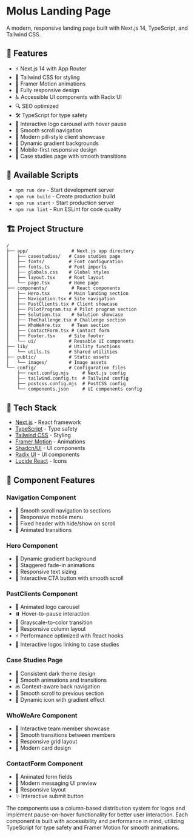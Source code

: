 # Molus Landing Page

A modern, responsive landing page built with Next.js 14, TypeScript, and Tailwind CSS.

## 🚀 Features

- ⚡️ Next.js 14 with App Router
- 🎨 Tailwind CSS for styling
- 💫 Framer Motion animations
- 📱 Fully responsive design
- ♿️ Accessible UI components with Radix UI
- 🔍 SEO optimized
- 🛠 TypeScript for type safety
- 🔄 Interactive logo carousel with hover pause
- 🎯 Smooth scroll navigation
- 🌟 Modern pill-style client showcase
- 🎨 Dynamic gradient backgrounds
- 📱 Mobile-first responsive design
- 📖 Case studies page with smooth transitions

## 📝 Available Scripts

- `npm run dev` - Start development server
- `npm run build` - Create production build
- `npm run start` - Start production server
- `npm run lint` - Run ESLint for code quality

## 🏗️ Project Structure

```
/
├── app/                # Next.js app directory
│   ├── casestudies/   # Case studies page
│   ├── fonts/         # Font configuration
│   ├── fonts.ts       # Font imports
│   ├── globals.css    # Global styles
│   ├── layout.tsx     # Root layout
│   └── page.tsx       # Home page
├── components/         # React components
│   ├── Hero.tsx       # Main landing section
│   ├── Navigation.tsx # Site navigation
│   ├── PastClients.tsx # Client showcase
│   ├── PilotProgram.tsx # Pilot program section
│   ├── Solution.tsx    # Solution showcase
│   ├── TheChallenge.tsx # Challenge section
│   ├── WhoWeAre.tsx    # Team section
│   ├── ContactForm.tsx # Contact form
│   ├── Footer.tsx     # Site footer
│   └── ui/            # Reusable UI components
├── lib/               # Utility functions
│   └── utils.ts       # Shared utilities
├── public/            # Static assets
│   └── images/        # Image assets
└── config/            # Configuration files
    ├── next.config.mjs     # Next.js config
    ├── tailwind.config.ts  # Tailwind config
    ├── postcss.config.mjs  # PostCSS config
    └── components.json     # UI components config
```

## 🎨 Tech Stack

- [Next.js](https://nextjs.org/) - React framework
- [TypeScript](https://www.typescriptlang.org/) - Type safety
- [Tailwind CSS](https://tailwindcss.com/) - Styling
- [Framer Motion](https://www.framer.com/motion/) - Animations
- [Shadcn/UI](https://ui.shadcn.com/) - UI components
- [Radix UI](https://www.radix-ui.com/) - UI components
- [Lucide React](https://lucide.dev/) - Icons

## 💫 Component Features

### Navigation Component
- 🔄 Smooth scroll navigation to sections
- 📱 Responsive mobile menu
- 🎯 Fixed header with hide/show on scroll
- 💫 Animated transitions

### Hero Component
- 🎨 Dynamic gradient background
- 💫 Staggered fade-in animations
- 📱 Responsive text sizing
- 🔄 Interactive CTA button with smooth scroll

### PastClients Component
- 🔄 Animated logo carousel
- ⏸️ Hover-to-pause interaction
- 🎨 Grayscale-to-color transition
- 📱 Responsive column layout
- ⚡️ Performance optimized with React hooks
- 🔗 Interactive logos linking to case studies

### Case Studies Page
- 🎨 Consistent dark theme design
- 💫 Smooth animations and transitions
- 🔙 Context-aware back navigation
- 🎯 Smooth scroll to previous section
- 🌟 Dynamic icon with gradient effect

### WhoWeAre Component
- 🎯 Interactive team member showcase
- 💫 Smooth transitions between members
- 📱 Responsive grid layout
- 🎨 Modern card design

### ContactForm Component
- 💫 Animated form fields
- 🎨 Modern messaging UI preview
- 📱 Responsive layout
- ✨ Interactive submit button

The components use a column-based distribution system for logos and implement pause-on-hover functionality for better user interaction. Each component is built with accessibility and performance in mind, utilizing TypeScript for type safety and Framer Motion for smooth animations.